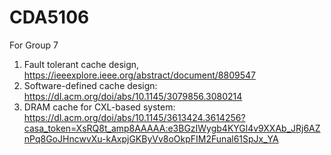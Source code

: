 # CDA5106
For Group 7
1. Fault tolerant cache design, https://ieeexplore.ieee.org/abstract/document/8809547
2. Software-defined cache design: https://dl.acm.org/doi/abs/10.1145/3079856.3080214
3. DRAM cache for CXL-based system: https://dl.acm.org/doi/abs/10.1145/3613424.3614256?casa_token=XsRQ8t_amp8AAAAA:e3BGzIWygb4KYGl4v9XXAb_JRj6AZnPq8GoJHncwvXu-kAxpjGKByVv8oOkpFIM2Funal61SpJx_YA
